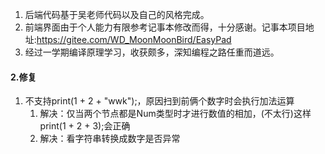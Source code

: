 1. 后端代码基于吴老师代码以及自己的风格完成。
2. 前端界面由于个人能力有限参考记事本修改而得，十分感谢。记事本项目地址:https://gitee.com/WD_MoonMoonBird/EasyPad
3. 经过一学期编译原理学习，收获颇多，深知编程之路任重而道远。
#### 2.修复
1. 不支持print(1 + 2 + "wwk");，原因扫到前俩个数字时会执行加法运算
   1. 解决：仅当两个节点都是Num类型时才进行数值的相加，(不太行)这样print(1 + 2 + 3);会正确
   2. 解决：看字符串转换成数字是否异常

